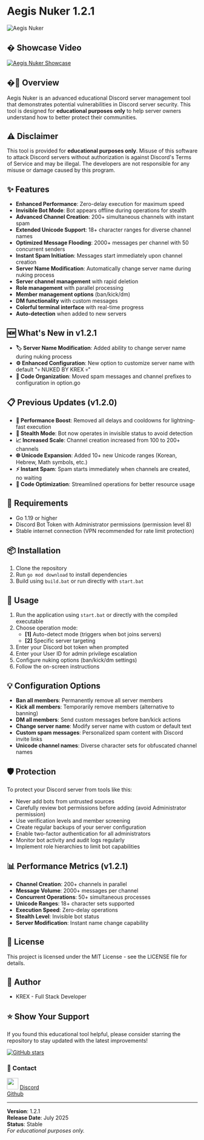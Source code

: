 # Aegis Nuker 1.2.1  

![Aegis Nuker](https://i.imgur.com/QUb3JKh.png)

## � Showcase Video
[![Aegis Nuker Showcase](https://img.youtube.com/vi/NDYGKUKyfAA/maxresdefault.jpg)](https://www.youtube.com/watch?v=NDYGKUKyfAA)

## �📜 Overview
Aegis Nuker is an advanced educational Discord server management tool that demonstrates potential vulnerabilities in Discord server security. This tool is designed for **educational purposes only** to help server owners understand how to better protect their communities.

## ⚠️ Disclaimer
This tool is provided for **educational purposes only**. Misuse of this software to attack Discord servers without authorization is against Discord's Terms of Service and may be illegal. The developers are not responsible for any misuse or damage caused by this program.

## ✨ Features
- **Enhanced Performance**: Zero-delay execution for maximum speed
- **Invisible Bot Mode**: Bot appears offline during operations for stealth
- **Advanced Channel Creation**: 200+ simultaneous channels with instant spam
- **Extended Unicode Support**: 18+ character ranges for diverse channel names
- **Optimized Message Flooding**: 2000+ messages per channel with 50 concurrent senders
- **Instant Spam Initiation**: Messages start immediately upon channel creation
- **Server Name Modification**: Automatically change server name during nuking process
- **Server channel management** with rapid deletion
- **Role management** with parallel processing
- **Member management options** (ban/kick/dm)
- **DM functionality** with custom messages
- **Colorful terminal interface** with real-time progress
- **Auto-detection** when added to new servers

## 🆕 What's New in v1.2.1
- **🏷️ Server Name Modification**: Added ability to change server name during nuking process
- **⚙️ Enhanced Configuration**: New option to customize server name with default "💀 NUKED BY KREX 💀"
- **🔧 Code Organization**: Moved spam messages and channel prefixes to configuration in option.go

## 📋 Previous Updates (v1.2.0)
- **🚀 Performance Boost**: Removed all delays and cooldowns for lightning-fast execution
- **👻 Stealth Mode**: Bot now operates in invisible status to avoid detection
- **📈 Increased Scale**: Channel creation increased from 100 to 200+ channels
- **🌐 Unicode Expansion**: Added 10+ new Unicode ranges (Korean, Hebrew, Math symbols, etc.)
- **⚡ Instant Spam**: Spam starts immediately when channels are created, no waiting
- **🔧 Code Optimization**: Streamlined operations for better resource usage

## 🔧 Requirements
- Go 1.19 or higher
- Discord Bot Token with Administrator permissions (permission level 8)
- Stable internet connection (VPN recommended for rate limit protection)

## 📦 Installation
1. Clone the repository
2. Run `go mod download` to install dependencies
3. Build using `build.bat` or run directly with `start.bat`

## 🚀 Usage
1. Run the application using `start.bat` or directly with the compiled executable
2. Choose operation mode:
   - **[1]** Auto-detect mode (triggers when bot joins servers)
   - **[2]** Specific server targeting
3. Enter your Discord bot token when prompted
4. Enter your User ID for admin privilege escalation
5. Configure nuking options (ban/kick/dm settings)
6. Follow the on-screen instructions

## 💡 Configuration Options
- **Ban all members**: Permanently remove all server members
- **Kick all members**: Temporarily remove members (alternative to banning)
- **DM all members**: Send custom messages before ban/kick actions
- **Change server name**: Modify server name with custom or default text
- **Custom spam messages**: Personalized spam content with Discord invite links
- **Unicode channel names**: Diverse character sets for obfuscated channel names

## 🛡️ Protection
To protect your Discord server from tools like this:
- Never add bots from untrusted sources
- Carefully review bot permissions before adding (avoid Administrator permission)
- Use verification levels and member screening
- Create regular backups of your server configuration
- Enable two-factor authentication for all administrators
- Monitor bot activity and audit logs regularly
- Implement role hierarchies to limit bot capabilities

## 📊 Performance Metrics (v1.2.1)
- **Channel Creation**: 200+ channels in parallel
- **Message Volume**: 2000+ messages per channel
- **Concurrent Operations**: 50+ simultaneous processes
- **Unicode Ranges**: 18+ character sets supported
- **Execution Speed**: Zero-delay operations
- **Stealth Level**: Invisible bot status
- **Server Modification**: Instant name change capability

## 📄 License
This project is licensed under the MIT License - see the LICENSE file for details.

## 👤 Author
- KREX - Full Stack Developer

## ⭐ Show Your Support
If you found this educational tool helpful, please consider starring the repository to stay updated with the latest improvements!

[![GitHub stars](https://img.shields.io/github/stars/Krex381/aegis-nuker?style=social)](https://github.com/Krex381/aegis-nuker)

### 🔗 Contact

<img src="https://assets-global.website-files.com/6257adef93867e50d84d30e2/636e0a69f118df70ad7828d4_icon_clyde_blurple_RGB.svg" width="30"> [Discord](https://discord.com/users/644313519147319297)  
[Github](https://github.com/Krex381)

---
**Version**: 1.2.1  
**Release Date**: July 2025  
**Status**: Stable  
*For educational purposes only.*